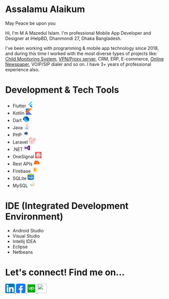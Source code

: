 # Assalamu Alaikum
May Peace be upon you

Hi, I'm M A Mazedul Islam. I'm professional Mobile App Developer and Designer at iHelpBD, Dhanmondi 27, Dhaka Bangladesh. 

I've been working with programming & mobile app technology since 2018, and during this time I worked with the most diverse types of projects like: <a href="https://github.com/mazedul-ru-cse/Child-Monitoring">Child Monitoring System</a>, <a href="https://github.com/mazedul-ru-cse/Sigma-VPN">VPN/Proxy server</a>, CRM, ERP, E-commerce, <a href="https://github.com/mazedul-ru-cse/flutter_newspaper">Online Newspaper</a>, VOIP/SIP dialer and so on. I have 3+ years of professional experience also.


# Development & Tech Tools
- Flutter     <kbd>   <img src="https://github.com/mazedul-ru-cse/mazedul-ru-cse/blob/main/Icons/flutter.png" width="20" height="20"/> </kbd>
- Kotlin      <kbd>   <img src="https://github.com/mazedul-ru-cse/mazedul-ru-cse/blob/main/Icons/kotlin.png" width="20" height="20"/> </kbd>
- Dart        <kbd>   <img src="https://github.com/mazedul-ru-cse/mazedul-ru-cse/blob/main/Icons/dart.png" width="20" height="20"/> </kbd>
- Java        <kbd>   <img src="https://github.com/mazedul-ru-cse/mazedul-ru-cse/blob/main/Icons/java.png" width="20" height="20"/> </kbd>
- PHP         <kbd>   <img src="https://github.com/mazedul-ru-cse/mazedul-ru-cse/blob/main/Icons/php.png" width="20" height="20"/> </kbd>
- Laravel     <kbd>   <img src="https://github.com/mazedul-ru-cse/mazedul-ru-cse/blob/main/Icons/laravel.png" width="20" height="20"/> </kbd>
- .NET        <kbd>   <img src="https://github.com/mazedul-ru-cse/mazedul-ru-cse/blob/main/Icons/net.png" width="20" height="20"/> </kbd>
- OneSignal   <kbd>   <img src="https://github.com/mazedul-ru-cse/mazedul-ru-cse/blob/main/Icons/OneSignal.png" width="20" height="20"/> </kbd>
- Rest APIs   <kbd>   <img src="https://github.com/mazedul-ru-cse/mazedul-ru-cse/blob/main/Icons/rest%20api.png" width="20" height="20"/> </kbd>
- Firebase    <kbd>   <img src="https://github.com/mazedul-ru-cse/mazedul-ru-cse/blob/main/Icons/firebase.png" width="20" height="20"/> </kbd>
- SQLite      <kbd>   <img src="https://github.com/mazedul-ru-cse/mazedul-ru-cse/blob/main/Icons/sql.jpg" width="20" height="20"/> </kbd>
- MySQL       <kbd>   <img src="https://github.com/mazedul-ru-cse/mazedul-ru-cse/blob/main/Icons/MySQL.png" width="20" height="20"/> </kbd>


# IDE (Integrated Development Environment)
- Android Studio
- Visual Studio
- Intellij IDEA
- Eclipse  
- Netbeans

# Let's connect! Find me on...

<a href="https://linkedin.com/in/mazedul70"><img src="https://github.com/mazedul-ru-cse/mazedul-ru-cse/blob/main/Icons/linkedin.png" width="30" height="30"/> </kbd></a>
<a href="https://facebook.com/mamazedulislam70"><img src="https://github.com/mazedul-ru-cse/mazedul-ru-cse/blob/main/Icons/facebook.png" width="30" height="30"/> </kbd></a>
<a href="https://www.upwork.com/freelancers/~01ca628cf24bd307c8"><img src="https://github.com/mazedul-ru-cse/mazedul-ru-cse/blob/main/Icons/upwork.png" width="30" height="30"/> </kbd></a>
<a href="https://instagram.com/mazed.70"><img src="https://github.com/mazedul-ru-cse/mazedul-ru-cse/blob/main/Icons/instargam.png" width="30" height="30"/> </kbd></a>

